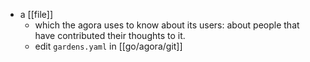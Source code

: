 - a [[file]]
	- which the agora uses to know about its users: about people that have contributed their thoughts to it.
	- edit `gardens.yaml` in [[go/agora/git]]